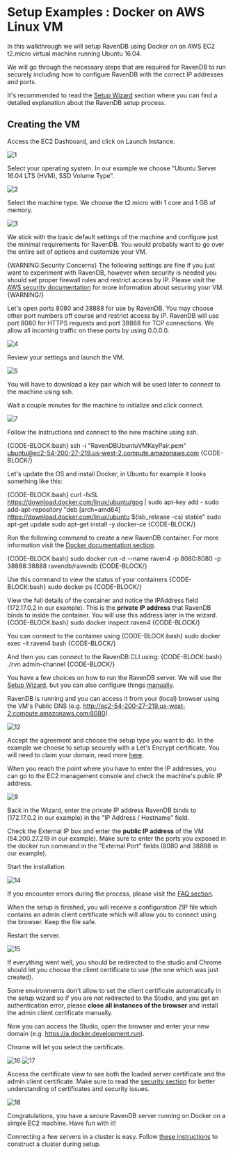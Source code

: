 # Setup Examples : Docker on AWS Linux VM

In this walkthrough we will setup RavenDB using Docker on an AWS EC2 t2.micro virtual machine running Ubuntu 16.04.

We will go through the necessary steps that are required for RavenDB to run securely including how to configure RavenDB 
with the correct IP addresses and ports.

It's recommended to read the [Setup Wizard](../../../start/installation/setup-wizard) section where you can find a detailed 
explanation about the RavenDB setup process.

## Creating the VM

Access the EC2 Dashboard,  and click on Launch Instance.

![1](images/aws-linux/1.png)

Select your operating system. In our example we choose "Ubuntu Server 16.04 LTS (HVM), SSD Volume Type".

![2](images/aws-linux/2.png)

Select the machine type. We choose the t2.micro with 1 core and 1 GB of memory.

![3](images/aws-linux/3.png)

We stick with the basic default settings of the machine and configure just the minimal requirements for RavenDB. 
You would probably want to go over the entire set of options and customize your VM. 

{WARNING:Security Concerns}
The following settings are fine if you just want to experiment with RavenDB, however when security is needed you should set 
proper firewall rules and restrict access by IP. Please visit the [AWS security documentation](https://docs.aws.amazon.com/AWSEC2/latest/UserGuide/EC2_Network_and_Security.html)
for more information about securing your VM.
{WARNING/}

Let's open ports 8080 and 38888 for use by RavenDB. You may choose other port numbers off course and restrict access by IP.
RavenDB will use port 8080 for HTTPS requests and port 38888 for TCP connections. We allow all incoming traffic on these ports by using 0.0.0.0.

![4](images/aws-docker/ports.png)

Review your settings and launch the VM.

![5](images/aws-docker/review.png)

You will have to download a key pair which will be used later to connect to the machine using ssh.

Wait a couple minutes for the machine to initialize and click connect.

![7](images/aws-docker/connect.png)

Follow the instructions and connect to the new machine using ssh.

{CODE-BLOCK:bash}
ssh -i "RavenDBUbuntuVMKeyPair.pem" ubuntu@ec2-54-200-27-219.us-west-2.compute.amazonaws.com
{CODE-BLOCK/}

Let's update the OS and install Docker, in Ubuntu for example it looks something like this:

{CODE-BLOCK:bash}
curl -fsSL https://download.docker.com/linux/ubuntu/gpg | sudo apt-key add -
sudo add-apt-repository "deb [arch=amd64] https://download.docker.com/linux/ubuntu $(lsb_release -cs) stable"
sudo apt-get update
sudo apt-get install -y docker-ce
{CODE-BLOCK/}

Run the following command to create a new RavenDB container. For more information visit the [Docker documentation section](../running-in-docker-container).

{CODE-BLOCK:bash}
sudo docker run -d --name raven4 -p 8080:8080 -p 38888:38888 ravendb/ravendb
{CODE-BLOCK/}

Use this command to view the status of your containers
{CODE-BLOCK:bash}
sudo docker ps
{CODE-BLOCK/}

View the full details of the container and notice the IPAddress field (172.17.0.2 in our example). This is the **private IP address** that RavenDB binds to inside the container. You will use this address later in the wizard.
{CODE-BLOCK:bash}
sudo docker inspect raven4
{CODE-BLOCK/}

You can connect to the container using
{CODE-BLOCK:bash}
sudo docker exec -it raven4 bash
{CODE-BLOCK/}

And then you can connect to the RavenDB CLI using:
{CODE-BLOCK:bash}
./rvn admin-channel
{CODE-BLOCK/}

You have a few choices on how to run the RavenDB server. 
We will use the [Setup Wizard](../../../start/installation/setup-wizard), but you can also configure things [manually](../../../start/installation/manual).

RavenDB is running and you can access it from your (local) browser using the VM's Public DNS (e.g. http://ec2-54-200-27-219.us-west-2.compute.amazonaws.com:8080).

![12](images/aws-docker/browser.png)

Accept the agreement and choose the setup type you want to do. In the example we choose to setup securely with a Let's Encrypt certificate.
You will need to claim your domain, read more [here](../../../start/installation/setup-wizard#secure-setup-with-a-let).

When you reach the point where you have to enter the IP addresses, you can go to the EC2 management console and check the machine's public IP address.

![9](images/aws-docker/addresses.png)

Back in the Wizard, enter the private IP address RavenDB binds to (172.17.0.2 in our example) in the "IP Address / Hostname" field.

Check the External IP box and enter the **public IP address** of the VM (54.200.27.219 in our example). Make sure to enter the ports you exposed in the docker run command in the "External Port" fields (8080 and 38888 in our example). 

Start the installation.

![14](images/aws-docker/ips.png)

If you encounter errors during the process, please visit the [FAQ section](../../../server/security/common-errors-and-faq).

When the setup is finished, you will receive a configuration ZIP file which contains an admin client certificate which will allow you to connect using the browser. Keep the file safe.

Restart the server. 

![15](images/aws-docker/restart.png)

If everything went well, you should be redirected to the studio and Chrome should let you choose the client certificate to use (the one which was just created).

Some environments don't allow to set the client certificate automatically in the setup wizard so if you are not redirected to the Studio, and you get an authentication error, please **close all instances of the browser** and install the admin client certificate manually. 

Now you can access the Studio, open the browser and enter your new domain (e.g. https://a.docker.development.run).

Chrome will let you select the certificate. 

![16](images/aws-docker/cert.png)
![17](images/aws-docker/studio.png)

Access the certificate view to see both the loaded server certificate and the admin client certificate. Make sure to read the [security section](../../../server/security/overview) for better understanding of certificates and security issues.

![18](images/aws-docker/certview.png)

Congratulations, you have a secure RavenDB server running on Docker on a simple EC2 machine. Have fun with it!

Connecting a few servers in a cluster is easy. Follow [these instructions](../../../start/installation/setup-wizard) to construct a cluster during setup.
